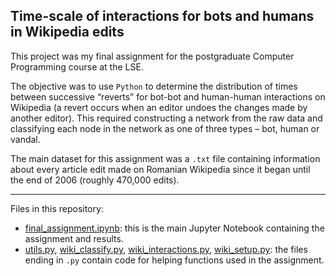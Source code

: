 ## Time-scale of interactions for bots and humans in Wikipedia edits

This project was my final assignment for the postgraduate Computer Programming course at the LSE.

The objective was to use `Python` to determine the distribution of times between successive “reverts” for bot-bot and human-human interactions on Wikipedia (a revert occurs when an editor undoes the changes made by another editor). This required constructing a network from the raw data and classifying each node in the network as one of three types &ndash; bot, human or vandal. 

The main dataset for this assignment was a `.txt` file containing information about every article edit made on Romanian Wikipedia since it began until the end of 2006 (roughly 470,000 edits). 

---

Files in this repository:
-	[final_assignment.ipynb](MY470_final_assignment.ipynb): this is the main Jupyter Notebook containing the assignment and results.
-	[utils.py](utils.py), [wiki_classify.py](wiki_classify.py), [wiki_interactions.py](wiki_interactions.py), [wiki_setup.py](wiki_setup.py): the files ending in `.py` contain code for helping functions used in the assignment.


